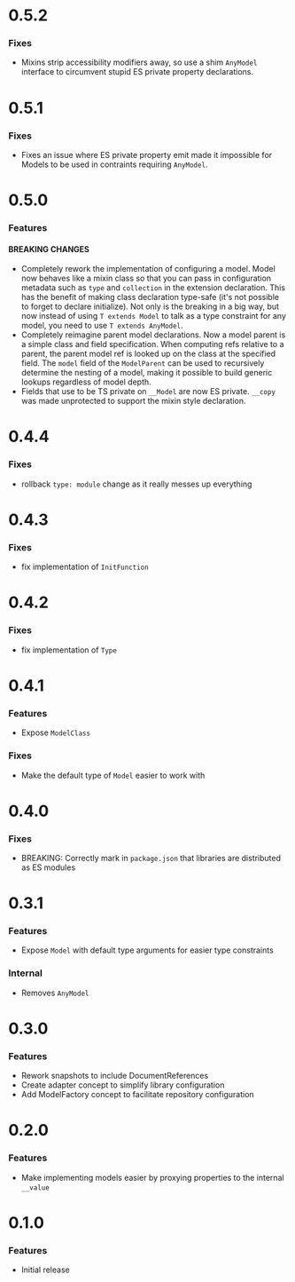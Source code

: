 # 0.5.2

### Fixes

- Mixins strip accessibility modifiers away, so use a shim `AnyModel` interface to circumvent stupid ES private property declarations.

# 0.5.1

### Fixes

- Fixes an issue where ES private property emit made it impossible for Models to be used in contraints requiring `AnyModel`.

# 0.5.0

### Features

#### BREAKING CHANGES

- Completely rework the implementation of configuring a model. Model now behaves like a mixin class so that you can pass in configuration metadata such as `type` and `collection` in the extension declaration. This has the benefit of making class declaration type-safe (it's not possible to forget to declare initialize). Not only is the breaking in a big way, but now instead of using `T extends Model` to talk as a type constraint for any model, you need to use `T extends AnyModel`.
- Completely reimagine parent model declarations. Now a model parent is a simple class and field specification. When computing refs relative to a parent, the parent model ref is looked up on the class at the specified field. The `model` field of the `ModelParent` can be used to recursively determine the nesting of a model, making it possible to build generic lookups regardless of model depth.
- Fields that use to be TS private on `__Model` are now ES private. `__copy` was made unprotected to support the mixin style declaration.

# 0.4.4

### Fixes

- rollback `type: module` change as it really messes up everything

# 0.4.3

### Fixes

- fix implementation of `InitFunction`

# 0.4.2

### Fixes

- fix implementation of `Type`

# 0.4.1

### Features

- Expose `ModelClass`

### Fixes

- Make the default type of `Model` easier to work with

# 0.4.0

### Fixes

- BREAKING: Correctly mark in `package.json` that libraries are distributed as ES modules

# 0.3.1

### Features

- Expose `Model` with default type arguments for easier type constraints

### Internal

- Removes `AnyModel`

# 0.3.0

### Features

- Rework snapshots to include DocumentReferences
- Create adapter concept to simplify library configuration
- Add ModelFactory concept to facilitate repository configuration

# 0.2.0

### Features

- Make implementing models easier by proxying properties to the internal `__value`

# 0.1.0

### Features

- Initial release
